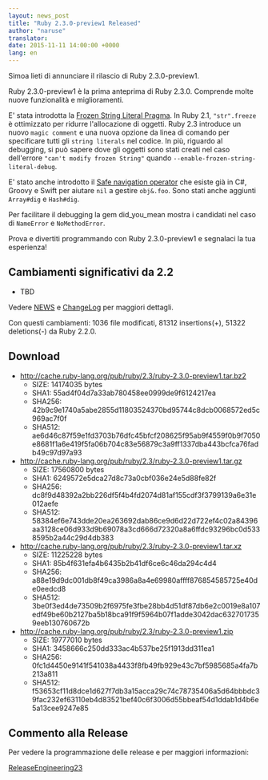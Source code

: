 ```yaml
---
layout: news_post
title: "Ruby 2.3.0-preview1 Released"
author: "naruse"
translator:
date: 2015-11-11 14:00:00 +0000
lang: en
---
```


Simoa lieti di annunciare il rilascio di Ruby 2.3.0-preview1.

Ruby 2.3.0-preview1 è la prima anteprima di Ruby 2.3.0.
Comprende molte nuove funzionalità e miglioramenti.

E' stata introdotta la [Frozen String Literal Pragma](https://bugs.ruby-lang.org/issues/11473).
In Ruby 2.1, `"str".freeze` è ottimizzato per ridurre l'allocazione di oggetti.
Ruby 2.3 introduce un nuovo `magic comment` e una nuova opzione da
linea di comando per specificare tutti gli `string literals` nel codice.
In più, riguardo al debugging, si può sapere dove gli oggetti sono stati
creati nel caso dell'errore `"can't modify frozen String"`
quando `--enable-frozen-string-literal-debug`.

E' stato anche introdotto il [Safe navigation operator](https://bugs.ruby-lang.org/issues/11537) che esiste già in C#, Groovy e Swift per aiutare `nil` a
gestire `obj&.foo`. Sono stati anche aggiunti `Array#dig` e `Hash#dig`.

Per facilitare il debugging la gem did_you_mean mostra i candidati nel
caso di `NameError` e `NoMethodError`.

Prova e divertiti programmando con Ruby 2.3.0-preview1 e segnalaci la
tua esperienza!

## Cambiamenti significativi da 2.2

* TBD

Vedere [NEWS](https://github.com/ruby/ruby/blob/v2_3_0_preview1/NEWS) e
[ChangeLog](https://github.com/ruby/ruby/blob/v2_3_0_preview1/ChangeLog)
per maggiori dettagli.

Con questi cambiamenti: 1036 file modificati, 81312 insertions(+), 51322
deletions(-) da Ruby 2.2.0.

## Download

* <http://cache.ruby-lang.org/pub/ruby/2.3/ruby-2.3.0-preview1.tar.bz2>
  * SIZE:   14174035 bytes
  * SHA1:   55ad4f04d7a33ab780458ee0999de9f6124217ea
  * SHA256: 42b9c9e1740a5abe2855d11803524370bd95744c8dcb0068572ed5c969ac7f0f
  * SHA512: ae6d46c87f59e1fd3703b76dfc45bfcf208625f95ab9f4559f0b9f7050e8681f1a6e419f5fa06b704c83e56879c3a9ff1337dba443bcfca76fadb49c97d97a93
* <http://cache.ruby-lang.org/pub/ruby/2.3/ruby-2.3.0-preview1.tar.gz>
  * SIZE:   17560800 bytes
  * SHA1:   6249572e5dca27d8c73a0cbf036e24e5d88fe82f
  * SHA256: dc8f9d48392a2bb226df5f4b4fd2074d81af155cdf3f3799139a6e31e012aefe
  * SHA512: 58384ef6e743dde20ea263692dab86ce9d6d22d722ef4c02a84396aa3128ce06d933d9b69078a3cd666d72320a8a6ffdc93296bc0d5338595b2a44c29d4db383
* <http://cache.ruby-lang.org/pub/ruby/2.3/ruby-2.3.0-preview1.tar.xz>
  * SIZE:   11225228 bytes
  * SHA1:   85b4f631efa4b6435b2b41df6ce6c46da294c4d4
  * SHA256: a88e19d9dc001db8f49ca3986a8a4e69980affff876854585725e40de0eedcd8
  * SHA512: 3be0f3ed4de73509b2f6975fe3fbe28bb4d51df87db6e2c0019e8a107edf49be60b2127ba5b18bca91f9f5964b07f1adde3042dac6327017359eeb130760672b
* <http://cache.ruby-lang.org/pub/ruby/2.3/ruby-2.3.0-preview1.zip>
  * SIZE:   19777010 bytes
  * SHA1:   3458666c250dd333ac4b537be25f1913dd311ea1
  * SHA256: 0fc1d4450e9141f541038a4433f8fb49fb929e43c7bf5985685a4fa7b213a811
  * SHA512: f53653cf11d8dce1d627f7db3a15acca29c74c78735406a5d64bbbdc39fac232ef63110eb4d83521bef40c6f3006d55bbeaf54d1ddab1d4b6e5a13cee9247e85

## Commento alla Release

Per vedere la programmazione delle release e per maggiori informazioni:

[ReleaseEngineering23](http://bugs.ruby-lang.org/projects/ruby-trunk/wiki/ReleaseEngineering23)
